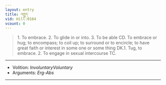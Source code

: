 ```yaml
---
layout: entry
title: འཁྱུད་
vid: Hill:0164
vcount: 0
---
```

> 1\. To embrace\. 2\. To glide in or into\. 3\. To be able CD\. To embrace or hug; to encompass; to coil up; to surround or to encircle; to have great faith or interest in some one or some thing DK\.1\. Tug, to embrace\. 2\. To engage in sexual intercourse TC\.

---
* Volition: _InvoluntaryVoluntary_
* Arguments: _Erg-Abs_

---

